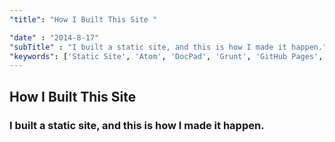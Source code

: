 ```yaml
---
"title": "How I Built This Site "

"date" : "2014-8-17"
"subTitle" : "I built a static site, and this is how I made it happen."
"keywords": ['Static Site', 'Atom', 'DocPad', 'Grunt', 'GitHub Pages', 'Starting Blog']
---
```


## How I Built This Site

### I built a static site, and this is how I made it happen.
